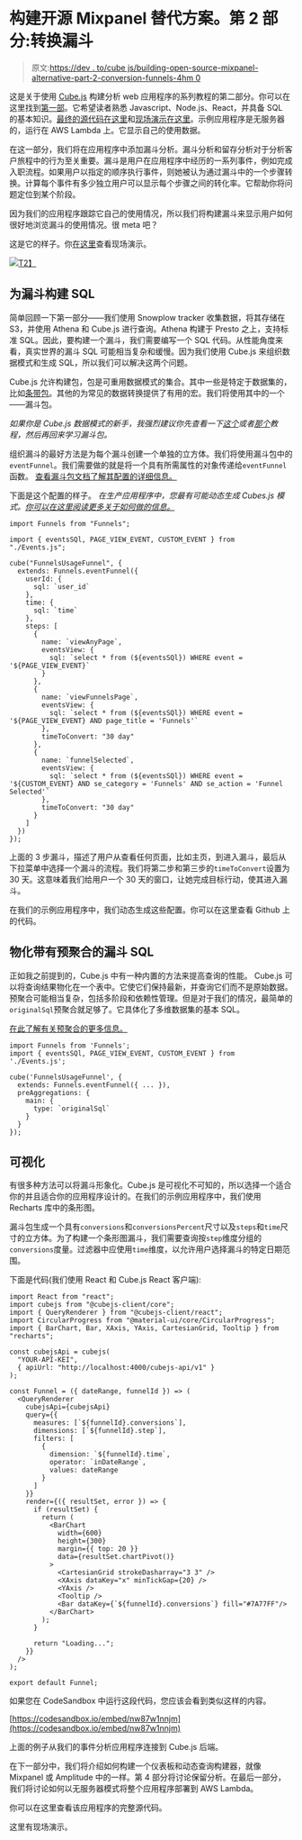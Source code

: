 # 构建开源 Mixpanel 替代方案。第 2 部分:转换漏斗

> 原文:[https://dev . to/cube js/building-open-source-mixpanel-alternative-part-2-conversion-funnels-4hm 0](https://dev.to/cubejs/building-open-source-mixpanel-alternative-part-2-conversion-funnels-4hm0)

这是关于使用 [Cube.js](https://github.com/cube-js/cube.js) 构建分析 web 应用程序的系列教程的第二部分。你可以在这里找到[第一部](https://statsbot.co/blog/building-an-open-source-mixpanel-alternative-1/)。它希望读者熟悉 Javascript、Node.js、React，并具备 SQL 的基本知识。[最终的源代码在这里](https://github.com/cube-js/cube.js/tree/master/examples/event-analytics)和[现场演示在这里](https://d1ygcqhosay4lt.cloudfront.net/)。示例应用程序是无服务器的，运行在 AWS Lambda 上。它显示自己的使用数据。

在这一部分，我们将在应用程序中添加漏斗分析。漏斗分析和留存分析对于分析客户旅程中的行为至关重要。漏斗是用户在应用程序中经历的一系列事件，例如完成入职流程。如果用户以指定的顺序执行事件，则她被认为通过漏斗中的一个步骤转换。计算每个事件有多少独立用户可以显示每个步骤之间的转化率。它帮助你将问题定位到某个阶段。

因为我们的应用程序跟踪它自己的使用情况，所以我们将构建漏斗来显示用户如何很好地浏览漏斗的使用情况。很 meta 吧？

这是它的样子。你[在这里](https://d1ygcqhosay4lt.cloudfront.net/funnels)查看现场演示。

[![](../Images/2b80b8f74164fa6a6d69c41a746a041f.png)T2】](https://res.cloudinary.com/practicaldev/image/fetch/s--Bs_g3g01--/c_limit%2Cf_auto%2Cfl_progressive%2Cq_auto%2Cw_880/https://media.graphcms.com/yN9dB53UTkOFUwIsjwLT)

## [](#building-sql-for-funnels)为漏斗构建 SQL

简单回顾一下第一部分——我们使用 Snowplow tracker 收集数据，将其存储在 S3，并使用 Athena 和 Cube.js 进行查询。Athena 构建于 Presto 之上，支持标准 SQL。因此，要构建一个漏斗，我们需要编写一个 SQL 代码。从性能角度来看，真实世界的漏斗 SQL 可能相当复杂和缓慢。因为我们使用 Cube.js 来组织数据模式和生成 SQL，所以我们可以解决这两个问题。

Cube.js 允许构建包，包是可重用数据模式的集合。其中一些是特定于数据集的，比如[条带包](https://github.com/cube-js/stripe-schema)。其他的为常见的数据转换提供了有用的宏。我们将使用其中的一个——漏斗包。

*如果你是 Cube.js 数据模式的新手，我强烈建议你先查看一下[这个](https://cube.dev/docs/getting-started-cubejs-schema)或者[那个](https://statsbot.co/blog/building-an-open-source-mixpanel-alternative-1/)教程，然后再回来学习漏斗包。*

组织漏斗的最好方法是为每个漏斗创建一个单独的立方体。我们将使用漏斗包中的`eventFunnel`。我们需要做的就是将一个具有所需属性的对象传递给`eventFunnel`函数。
[查看漏斗包文档了解其配置的详细信息。](https://cube.dev/docs/funnels)

下面是这个配置的样子。
*在生产应用程序中，您最有可能动态生成 Cubes.js 模式。[你可以在这里阅读更多关于如何做的信息。](https://cube.dev/docs/schema-generation)*

```
import Funnels from "Funnels";

import { eventsSQl, PAGE_VIEW_EVENT, CUSTOM_EVENT } from "./Events.js";

cube("FunnelsUsageFunnel", {
  extends: Funnels.eventFunnel({
    userId: {
      sql: `user_id`
    },
    time: {
      sql: `time`
    },
    steps: [
      {
        name: `viewAnyPage`,
        eventsView: {
          sql: `select * from (${eventsSQl}) WHERE event = '${PAGE_VIEW_EVENT}`
        }
      },
      {
        name: `viewFunnelsPage`,
        eventsView: {
          sql: `select * from (${eventsSQl}) WHERE event = '${PAGE_VIEW_EVENT} AND page_title = 'Funnels'`
        },
        timeToConvert: "30 day"
      },
      {
        name: `funnelSelected`,
        eventsView: {
          sql: `select * from (${eventsSQl}) WHERE event = '${CUSTOM_EVENT} AND se_category = 'Funnels' AND se_action = 'Funnel Selected'`
        },
        timeToConvert: "30 day"
      }
    ]
  })
}); 
```

上面的 3 步漏斗，描述了用户从查看任何页面，比如主页，到进入漏斗，最后从下拉菜单中选择一个漏斗的流程。我们将第二步和第三步的`timeToConvert`设置为 30 天。这意味着我们给用户一个 30 天的窗口，让她完成目标行动，使其进入漏斗。

在我们的示例应用程序中，我们动态生成这些配置。你可以在这里查看 Github 上的代码。

## [](#materialize-funnels-sql-with-preaggregations)物化带有预聚合的漏斗 SQL

正如我之前提到的，Cube.js 中有一种内置的方法来提高查询的性能。
Cube.js 可以将查询结果物化在一个表中。它使它们保持最新，并查询它们而不是原始数据。预聚合可能相当复杂，包括多阶段和依赖性管理。但是对于我们的情况，最简单的`originalSql`预聚合就足够了。它具体化了多维数据集的基本 SQL。

[在此了解有关预聚合的更多信息。](https://cube.dev/docs/pre-aggregations)

```
import Funnels from 'Funnels';
import { eventsSQl, PAGE_VIEW_EVENT, CUSTOM_EVENT } from './Events.js';

cube('FunnelsUsageFunnel', {
  extends: Funnels.eventFunnel({ ... }),
  preAggregations: {
    main: {
      type: `originalSql`
    }
  }
}); 
```

## [](#visualize)可视化

有很多种方法可以将漏斗形象化。Cube.js 是可视化不可知的，所以选择一个适合你的并且适合你的应用程序设计的。在我们的示例应用程序中，我们使用 Recharts 库中的条形图。

漏斗包生成一个具有`conversions`和`conversionsPercent`尺寸以及`steps`和`time`尺寸的立方体。为了构建一个条形图漏斗，我们需要查询按`step`维度分组的`conversions`度量。过滤器中应使用`time`维度，以允许用户选择漏斗的特定日期范围。

下面是代码(我们使用 React 和 Cube.js React 客户端):

```
import React from "react";
import cubejs from "@cubejs-client/core";
import { QueryRenderer } from "@cubejs-client/react";
import CircularProgress from "@material-ui/core/CircularProgress";
import { BarChart, Bar, XAxis, YAxis, CartesianGrid, Tooltip } from "recharts";

const cubejsApi = cubejs(
  "YOUR-API-KEI",
  { apiUrl: "http://localhost:4000/cubejs-api/v1" }
);

const Funnel = ({ dateRange, funnelId }) => (
  <QueryRenderer
    cubejsApi={cubejsApi}
    query={{
      measures: [`${funnelId}.conversions`],
      dimensions: [`${funnelId}.step`],
      filters: [
        {
          dimension: `${funnelId}.time`,
          operator: `inDateRange`,
          values: dateRange
        }
      ]
    }}
    render={({ resultSet, error }) => {
      if (resultSet) {
        return (
          <BarChart
            width={600}
            height={300}
            margin={{ top: 20 }}
            data={resultSet.chartPivot()}
          >
            <CartesianGrid strokeDasharray="3 3" />
            <XAxis dataKey="x" minTickGap={20} />
            <YAxis />
            <Tooltip />
            <Bar dataKey={`${funnelId}.conversions`} fill="#7A77FF"/>
          </BarChart>
        );
      }

      return "Loading...";
    }}
  />
);

export default Funnel; 
```

如果您在 CodeSandbox 中运行这段代码，您应该会看到类似这样的内容。

[https://codesandbox.io/embed/nw87w1nnjm](https://codesandbox.io/embed/nw87w1nnjm)

上面的例子从我们的事件分析应用程序连接到 Cube.js 后端。

在下一部分中，我们将介绍如何构建一个仪表板和动态查询构建器，就像 Mixpanel 或 Amplitude 中的一样。第 4 部分将讨论保留分析。在最后一部分，我们将讨论如何以无服务器模式将整个应用程序部署到 AWS Lambda。

你可以在这里查看该应用程序的完整源代码。

这里有现场演示。